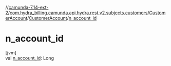 //[camunda-7.14-ext-2](../../../../index.md)/[com.hydra_billing.camunda.api.hydra.rest.v2.subjects.customers](../../index.md)/[CustomerAccount](../index.md)/[CustomerAccount](index.md)/[n_account_id](n_account_id.md)

# n_account_id

[jvm]\
val [n_account_id](n_account_id.md): Long
